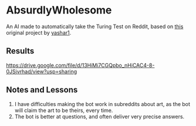 # AbsurdlyWholesome
An AI made to automatically take the Turing Test on Reddit, based on [this](https://github.com/yashar1/reddit-comment-bot) original project by [yashar1](https://github.com/yashar1).

## Results
https://drive.google.com/file/d/13HiMi7CGQpbo_nHiCAC4-8-0JSjvrhad/view?usp=sharing

## Notes and Lessons
1. I have difficulties making the bot work in subreddits about art, as the bot will claim the art to be theirs, every time.
2. The bot is better at questions, and often deliver very precise answers.
